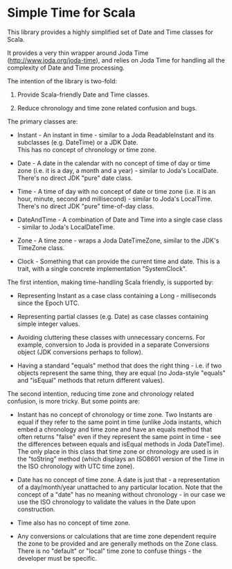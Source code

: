 Simple Time for Scala
=====================

This library provides a highly simplified set of Date and Time classes for Scala.

It provides a very thin wrapper around Joda Time (http://www.joda.org/joda-time), and relies on Joda Time for 
handling all the complexity of Date and Time processing.

The intention of the library is two-fold:

1. Provide Scala-friendly Date and Time classes.

2. Reduce chronology and time zone related confusion and bugs.

The primary classes are:

* Instant - An instant in time - similar to a Joda ReadableInstant and its subclasses (e.g. DateTime) or a JDK Date.  
  This has no concept of chronology or time zone.
  
* Date - A date in the calendar with no concept of time of day or time zone (i.e. it is a day, a month and a year) -
  similar to Joda's LocalDate.  There's no direct JDK "pure" date class.
  
* Time - A time of day with no concept of date or time zone (i.e. it is an hour, minute, second and millisecond) -
  similar to Joda's LocalTime.  There's no direct JDK "pure" time-of-day class.
  
* DateAndTime - A combination of Date and Time into a single case class - similar to Joda's LocalDateTime.

* Zone - A time zone - wraps a Joda DateTimeZone, similar to the JDK's TimeZone class.

* Clock - Something that can provide the current time and date.  This is a trait, with a single concrete 
  implementation "SystemClock".

The first intention, making time-handling Scala friendly, is supported by:

* Representing Instant as a case class containing a Long - milliseconds since the Epoch UTC.

* Representing partial classes (e.g. Date) as case classes containing simple integer values.

* Avoiding cluttering these classes with unnecessary concerns.  For example, conversion to Joda is provided in a 
  separate Conversions object (JDK conversions perhaps to follow).

* Having a standard "equals" method that does the right thing - i.e. if two objects represent the same thing, they 
  are equal (no Joda-style "equals" and "isEqual" methods that return different values).

The second intention, reducing time zone and chronology related confusion, is more tricky.  But some points are:

* Instant has no concept of chronology or time zone.  Two Instants are equal if they refer to the same point in time
  (unlike Joda instants, which embed a chronology and time zone and have an equals method that often returns "false" 
  even if they represent the same point in time - see the differences between equals and isEqual methods
  in Joda DateTime).  The only place in this class that time zone or chronology are used is in the "toString"
  method (which displays an ISO8601 version of the Time in the ISO chronology with UTC time zone).

* Date has no concept of time zone.  A date is just that - a representation of a day/month/year unattached to any 
  particular location.  Note that the concept of a "date" has no meaning without chronology - in our case we use
  the ISO chronology to validate the values in the Date upon construction.

* Time also has no concept of time zone.

* Any conversions or calculations that are time zone dependent require the zone to be provided and are generally 
  methods on the Zone class.  There is no "default" or "local" time zone to confuse things - the developer must 
  be specific.
